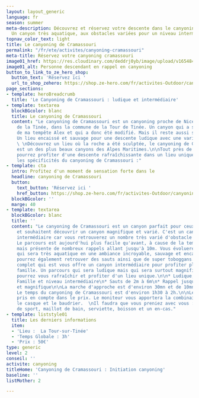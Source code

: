 ```yaml
---
layout: layout_generic
language: fr
season: summer
meta-description: Découvrez et réservez votre descente dans le canyoning de cramassouri.
  Un canyon très aquatique, aux obstacles variées pour un niveau intermédiaire
topnav_color_text: light
title: Le canyoning de Cramassouri
permalink: "/fr/ete/activites/canyoning-cramassouri"
meta-title: Réservez votre canyoning cramassouri
image01_href: https://res.cloudinary.com/deddrj0yb/image/upload/v1654842931/website/By%20Ze%20Hero%20Activity/Screenshot_3.jpg
image01_alt: Personne descendant en rappel en canyoning
button_to_link_to_ze_hero_shop:
  button_text: 'Réservez ici '
  url_to_shop_zehero: https://shop.ze-hero.com/fr/activites-Outdoor/canyoning/17202-canyoning-cramassouri-06-activite-ze-hero
page_sections:
- template: heroBreadcrumb
  title: 'Le Canyoning de Cramassouri : ludique et intermédiaire'
- template: textarea
  blockBGcolor: blanc
  title: Le canyoning de Cramassouri
  content: "Le canyoning de Cramassouri est un canyoning proche de Nice dans la vallée
    de la Tinée, dans la commune de la Tour de Tinée. Un canyon qui a subi des dégâts
    de ma tempête Alex et qui a donc été modifié. Mais il reste aussi sauvage et magnifique.
    Un lieu encaissé et sauvage pour une descente ludique avec une variété d'obstacle.
    \ \nDécouvrez un lieu où la roche a été sculptée, le canyoning de Cramassouri
    est un des plus beaux canyons des Alpes Maritimes.\n\nTout près de Nice, vous
    pourrez profiter d'une descente rafraîchissante dans un lieu unique :\n\nDécouvrez
    les spécificités du canyoning de Cramassouri :"
- template: cta
  intro: Profitez d'un moment de sensation forte dans le
  headline: canyoning de Cramassouri
  button:
    text_button: 'Réservez ici '
    href_button: https://shop.ze-hero.com/fr/activites-Outdoor/canyoning/17202-canyoning-cramassouri-06-activite-ze-hero
  blockBGcolor: ''
  marge: 40
- template: textarea
  blockBGcolor: blanc
  title: ''
  content: "Le canyoning de Cramassouri est un canyon parfait pour ceux qui s'initient
    et souhaitent découvrir un canyon magnifique et varié. C'est un canyon au niveau
    intermédiaire car vous retrouverez un nombre très varié d'obstacle à franchir.
    Le parcours est aujourd'hui plus facile qu'avant, à cause de la tempête Alex,
    mais présente de nombreux rappels allant jusqu'à 10m. Vous évoluerez dans un canyon
    qui sera très aquatique en une ambiance incroyable, sauvage et encaissé. Vous
    pourrez également retrouver des sauts ainsi que de super toboggans. Un parcours
    complet qui est vous offre un canyon intermédiaire pour profiter pleinement en
    famille. Un parcours qui sera ludique mais qui sera surtout magnifique où vous
    pourrez vous rafraîchir et profiter d'un lieu unique.\n\n* Ludique, aquatique\n*
    Famille et niveau intermédiaire\n* Sauts de 2m à 6m\n* Rappel jusqu'à 10m\n* Encaissé
    et magnifique\n\nLa marche d'approche est d'environ 30mn et de 10mn pour le retour.
    Le temps du canyoning de Cramassouri est d'environ 1h30 à 2h.\n\nLe matériel est
    pris en compte dans le prix. Le moniteur vous apportera la combinaison ainsi que
    le casque et le baudrier.  \nIl faudra que vous preniez avec vous : chaussures
    de sport, maillot de bain, serviette, boisson et un en-cas."
- template: liststyle01
  title: Les derniers informations
  item:
  - 'Lieu :  La Tour-sur-Tinée'
  - 'Temps Globale : 3h'
  - 'Prix : 50€'
type: generic
level: 2
conseil: ''
activite: canyoning
titleHome: 'Canyoning de Cramassouri : Initiation canyoning'
baseline: ''
listMother: 2

---
```

